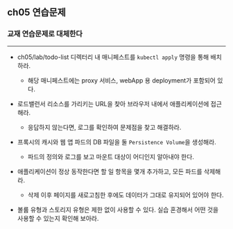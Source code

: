 ## ch05 연습문제
### 교재 연습문제로 대체한다

----

- ch05/lab/todo-list 디렉터리 내 매니페스트를 `kubectl apply` 명령을 통해 배치하라.
  - 해당 매니페스트에는 proxy 서비스, webApp 용 deployment가 포함되어 있다.


- 로드밸런서 리소스를 가리키는 URL을 찾아 브라우저 내에서 애플리케이션에 접근해라.
  - 응답하지 않는다면, 로그를 확인하여 문제점을 찾고 해결하라.


- 프록시의 캐시와 웹 앱 파드의 DB 파일을 둘 `Persistence Volume`을 생성해라.
  - 파드의 정의와 로그를 보고 마운트 대상이 어디인지 알아내야 한다.


- 애플리케이션이 정상 동작한다면 할 일 항목을 몇개 추가하고, 모든 파드를 삭제해라.
  - 삭제 이후 페이지를 새로고침한 후에도 데이터가 그대로 유지되어 있어야 한다.


- 볼륨 유형과 스토리지 유형은 제한 없이 사용할 수 있다. 실습 혼경해서 어떤 것을 사용할 수 있는지 확인해 보아라.